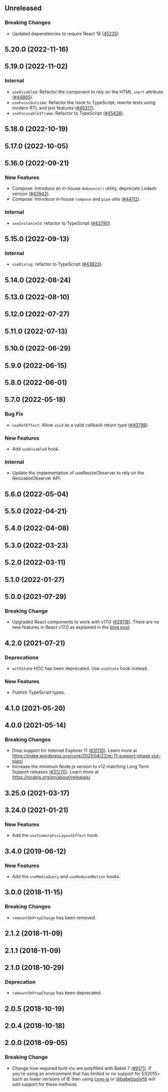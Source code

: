 <!-- Learn how to maintain this file at https://github.com/WordPress/gutenberg/tree/HEAD/packages#maintaining-changelogs. -->

## Unreleased

### Breaking Changes

-   Updated dependencies to require React 18 ([45235](https://github.com/WordPress/gutenberg/pull/45235))

## 5.20.0 (2022-11-16)

## 5.19.0 (2022-11-02)

### Internal

-   `useDisabled`: Refactor the component to rely on the HTML `inert` attribute ([#44865](https://github.com/WordPress/gutenberg/pull/44865)).
-   `useFocusOutside`: Refactor the hook to TypeScript, rewrite tests using modern RTL and jest features ([#45317](https://github.com/WordPress/gutenberg/pull/45317)).
-   `useFocusableIframe`: Refactor to TypeScript ([#45428](https://github.com/WordPress/gutenberg/pull/45428)).

## 5.18.0 (2022-10-19)

## 5.17.0 (2022-10-05)

## 5.16.0 (2022-09-21)

### New Features

-   Compose: Introduce an in-house `debounce()` utility, deprecate Lodash version ([#43943](https://github.com/WordPress/gutenberg/pull/43943)).
-   Compose: Introduce in-house `compose` and `pipe` utils ([#44112](https://github.com/WordPress/gutenberg/pull/44112)).

### Internal

-   `useInstanceId`: refactor to TypeScript ([#43790](https://github.com/WordPress/gutenberg/pull/43790)).

## 5.15.0 (2022-09-13)

### Internal

-   `useDialog`: refactor to TypeScript ([#43823](https://github.com/WordPress/gutenberg/pull/43823)).

## 5.14.0 (2022-08-24)

## 5.13.0 (2022-08-10)

## 5.12.0 (2022-07-27)

## 5.11.0 (2022-07-13)

## 5.10.0 (2022-06-29)

## 5.9.0 (2022-06-15)

## 5.8.0 (2022-06-01)

## 5.7.0 (2022-05-18)

### Bug Fix

-   `useRefEffect`: Allow `void` as a valid callback return type ([#40798](https://github.com/WordPress/gutenberg/pull/40798)).

### New Features

-   Add `useDisabled` hook.

### Internal

-   Update the implementation of useResizeObserver to rely on the ResizableObserver API.

## 5.6.0 (2022-05-04)

## 5.5.0 (2022-04-21)

## 5.4.0 (2022-04-08)

## 5.3.0 (2022-03-23)

## 5.2.0 (2022-03-11)

## 5.1.0 (2022-01-27)

## 5.0.0 (2021-07-29)

### Breaking Change

-   Upgraded React components to work with v17.0 ([#29118](https://github.com/WordPress/gutenberg/pull/29118)). There are no new features in React v17.0 as explained in the [blog post](https://reactjs.org/blog/2020/10/20/react-v17.html).

## 4.2.0 (2021-07-21)

### Deprecations

-   `withState` HOC has been deprecated. Use `useState` hook instead.

### New Features

-   Publish TypeScript types.

## 4.1.0 (2021-05-20)

## 4.0.0 (2021-05-14)

### Breaking Changes

-   Drop support for Internet Explorer 11 ([#31110](https://github.com/WordPress/gutenberg/pull/31110)). Learn more at https://make.wordpress.org/core/2021/04/22/ie-11-support-phase-out-plan/.
-   Increase the minimum Node.js version to v12 matching Long Term Support releases ([#31270](https://github.com/WordPress/gutenberg/pull/31270)). Learn more at https://nodejs.org/en/about/releases/.

## 3.25.0 (2021-03-17)

## 3.24.0 (2021-01-21)

### New Features

-   Add the `useIsomorphicLayoutEffect` hook.

## 3.4.0 (2019-06-12)

### New Features

-   Add the `useMediaQuery` and `useReducedMotion` hooks.

## 3.0.0 (2018-11-15)

### Breaking Changes

-   `remountOnPropChange` has been removed.

## 2.1.2 (2018-11-09)

## 2.1.1 (2018-11-09)

## 2.1.0 (2018-10-29)

### Deprecation

-   `remountOnPropChange` has been deprecated.

## 2.0.5 (2018-10-19)

## 2.0.4 (2018-10-18)

## 2.0.0 (2018-09-05)

### Breaking Change

-   Change how required built-ins are polyfilled with Babel 7 ([#9171](https://github.com/WordPress/gutenberg/pull/9171)). If you're using an environment that has limited or no support for ES2015+ such as lower versions of IE then using [core-js](https://github.com/zloirock/core-js) or [@babel/polyfill](https://babeljs.io/docs/en/next/babel-polyfill) will add support for these methods.
